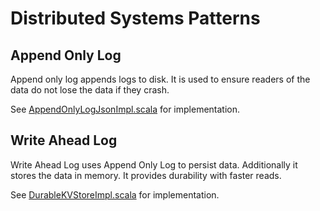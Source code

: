 # Distributed Systems Patterns

## Append Only Log

Append only log appends logs to disk. It is used to ensure readers of the data do not lose the data if they crash.

See [AppendOnlyLogJsonImpl.scala](src/main/scala/com/bilalfazlani/3-log-snapshots/log/AppendOnlyLogJsonImpl.scala) for implementation.

## Write Ahead Log

Write Ahead Log uses Append Only Log to persist data. Additionally it stores the data in memory. It provides durability with faster reads.

See [DurableKVStoreImpl.scala](src/main/scala/com/bilalfazlani/3-log-snapshots/kv/DurableKVStoreImpl.scala) for implementation.
